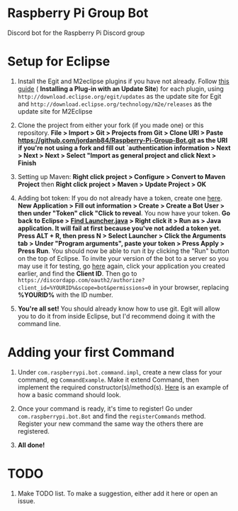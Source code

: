 # Raspberry Pi Group Bot
Discord bot for the Raspberry Pi Discord group

# Setup for Eclipse

1. Install the Egit and M2eclipse plugins if you have not already. Follow [this guide](http://agile.csc.ncsu.edu/SEMaterials/tutorials/install_plugin/index_v35.html) ( **Installing a Plug-in with an Update Site**) for each plugin, using  `http://download.eclipse.org/egit/updates` as the update site for Egit and `http://download.eclipse.org/technology/m2e/releases` as the update site for M2Eclipse

2. Clone the project from either your fork (if you made one) or this repository. **File > Import > Git > Projects from Git > Clone URI > Paste https://github.com/jordanb84/Raspberry-Pi-Group-Bot.git as the URI if you're not using a fork and fill out `authentication information > Next > Next > Next > Select "Import as general project and click Next > Finish**

3. Setting up Maven: **Right click project > Configure > Convert to Maven Project** then **Right click project > Maven > Update Project > OK**

4. Adding bot token: If you do not already have a token, create one [here](https://discordapp.com/developers/applications/me). **New Application > Fill out information > Create > Create a Bot User > then under "Token" click "Click to reveal**. You now have your token. **Go back to Eclipse > [Find Launcher.java](http://i.imgur.com/yGu29pj.png) > Right click it > Run as > Java application. It will fail at first because you've not added a token yet. Press ALT + R, then press N > Select Launcher > Click the Arguments tab > Under "Program arguments", paste your token > Press Apply > Press Run**. You should now be able to run it by clicking the "Run" button on the top of Eclipse. To invite your version of the bot to a server so you may use it for testing, go [here](https://discordapp.com/developers/applications/me) again, click your application you created earlier, and find the **Client ID**. Then go to `https://discordapp.com/oauth2/authorize?client_id=%YOURID%&scope=bot&permissions=0` in your browser, replacing **%YOURID%** with the ID number.

5. **You're all set!** You should already know how to use git. Egit will allow you to do it from inside Eclipse, but I'd recommend doing it with the command line.

# Adding your first Command

1. Under `com.raspberrypi.bot.command.impl`, create a new class for your command, eg `CommandExample`. Make it extend Command, then implement the required constructor(s)/method(s). [Here](https://github.com/jordanb84/Raspberry-Pi-Group-Bot/blob/master/src/main/java/com/raspberrypi/bot/command/impl/CommandExample.java) is an example of how a basic command should look.

2. Once your command is ready, it's time to register! Go under `com.raspberrypi.bot.Bot` and find the `registerCommands` method. Register your new command the same way the others there are registered.

3. **All done!**


# TODO

1. Make TODO list. To make a suggestion, either add it here or open an issue.
